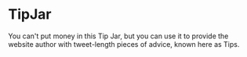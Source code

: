 # TipJar
You can't put money in this Tip Jar, but you can use it to provide the website author with tweet-length pieces of advice, known here as Tips.
